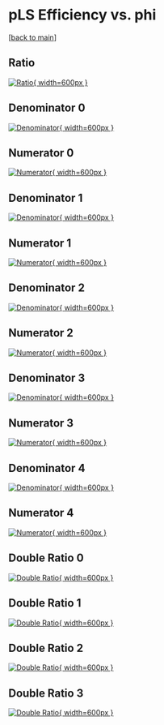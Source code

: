 # pLS Efficiency vs. phi

[[back to main](./)]



## Ratio

[![Ratio](../mtv/var/pLS_loweta_13_1_eff_phi.png){ width=600px }](../mtv/var/pLS_loweta_13_1_eff_phi.pdf)

## Denominator 0

[![Denominator](../mtv/den/pLS_loweta_13_1_eff_phi_den0.png){ width=600px }](../mtv/den/pLS_loweta_13_1_eff_phi_den0.pdf)

## Numerator 0

[![Numerator](../mtv/num/pLS_loweta_13_1_eff_phi_num0.png){ width=600px }](../mtv/num/pLS_loweta_13_1_eff_phi_num0.pdf)

## Denominator 1

[![Denominator](../mtv/den/pLS_loweta_13_1_eff_phi_den1.png){ width=600px }](../mtv/den/pLS_loweta_13_1_eff_phi_den1.pdf)

## Numerator 1

[![Numerator](../mtv/num/pLS_loweta_13_1_eff_phi_num1.png){ width=600px }](../mtv/num/pLS_loweta_13_1_eff_phi_num1.pdf)

## Denominator 2

[![Denominator](../mtv/den/pLS_loweta_13_1_eff_phi_den2.png){ width=600px }](../mtv/den/pLS_loweta_13_1_eff_phi_den2.pdf)

## Numerator 2

[![Numerator](../mtv/num/pLS_loweta_13_1_eff_phi_num2.png){ width=600px }](../mtv/num/pLS_loweta_13_1_eff_phi_num2.pdf)

## Denominator 3

[![Denominator](../mtv/den/pLS_loweta_13_1_eff_phi_den3.png){ width=600px }](../mtv/den/pLS_loweta_13_1_eff_phi_den3.pdf)

## Numerator 3

[![Numerator](../mtv/num/pLS_loweta_13_1_eff_phi_num3.png){ width=600px }](../mtv/num/pLS_loweta_13_1_eff_phi_num3.pdf)

## Denominator 4

[![Denominator](../mtv/den/pLS_loweta_13_1_eff_phi_den4.png){ width=600px }](../mtv/den/pLS_loweta_13_1_eff_phi_den4.pdf)

## Numerator 4

[![Numerator](../mtv/num/pLS_loweta_13_1_eff_phi_num4.png){ width=600px }](../mtv/num/pLS_loweta_13_1_eff_phi_num4.pdf)

## Double Ratio 0

[![Double Ratio](../mtv/ratio/pLS_loweta_13_1_eff_phi_ratio0.png){ width=600px }](../mtv/ratio/pLS_loweta_13_1_eff_phi_ratio0.pdf)

## Double Ratio 1

[![Double Ratio](../mtv/ratio/pLS_loweta_13_1_eff_phi_ratio1.png){ width=600px }](../mtv/ratio/pLS_loweta_13_1_eff_phi_ratio1.pdf)

## Double Ratio 2

[![Double Ratio](../mtv/ratio/pLS_loweta_13_1_eff_phi_ratio2.png){ width=600px }](../mtv/ratio/pLS_loweta_13_1_eff_phi_ratio2.pdf)

## Double Ratio 3

[![Double Ratio](../mtv/ratio/pLS_loweta_13_1_eff_phi_ratio3.png){ width=600px }](../mtv/ratio/pLS_loweta_13_1_eff_phi_ratio3.pdf)

